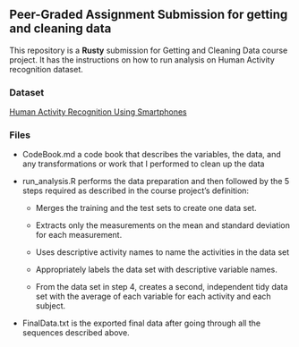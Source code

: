 ## Peer-Graded Assignment Submission for getting and cleaning data

This repository is a **Rusty** submission for Getting and Cleaning Data course project. It has the instructions on how to run analysis on Human Activity recognition dataset.

### Dataset
[Human Activity Recognition Using Smartphones](http://archive.ics.uci.edu/ml/datasets/Human+Activity+Recognition+Using+Smartphones)

### Files
- CodeBook.md a code book that describes the variables, the data, and any transformations or work that I performed to clean up the data

- run_analysis.R performs the data preparation and then followed by the 5 steps required as described in the course project’s definition:

  - Merges the training and the test sets to create one data set.

  - Extracts only the measurements on the mean and standard deviation for each measurement.

  - Uses descriptive activity names to name the activities in the data set

  - Appropriately labels the data set with descriptive variable names.

  - From the data set in step 4, creates a second, independent tidy data set with the average of each variable for each activity and each subject.

- FinalData.txt is the exported final data after going through all the sequences described above.

